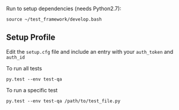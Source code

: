 Run to setup dependencies (needs Python2.7):

    source ~/test_framework/develop.bash

Setup Profile
-------------

Edit the `setup.cfg` file and include an entry with your `auth_token` and `auth_id`

To run all tests

    py.test --env test-qa

To run a specific test

    py.test --env test-qa /path/to/test_file.py
